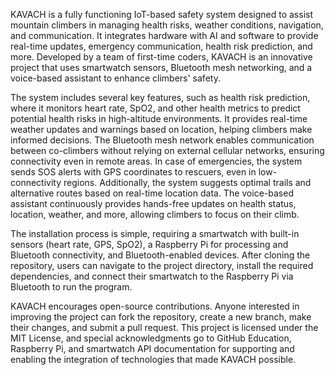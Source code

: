 KAVACH is a fully functioning IoT-based safety system designed to assist mountain climbers in managing health risks, weather conditions, navigation, and communication. It integrates hardware with AI and software to provide real-time updates, emergency communication, health risk prediction, and more. Developed by a team of first-time coders, KAVACH is an innovative project that uses smartwatch sensors, Bluetooth mesh networking, and a voice-based assistant to enhance climbers' safety. 

The system includes several key features, such as health risk prediction, where it monitors heart rate, SpO2, and other health metrics to predict potential health risks in high-altitude environments. It provides real-time weather updates and warnings based on location, helping climbers make informed decisions. The Bluetooth mesh network enables communication between co-climbers without relying on external cellular networks, ensuring connectivity even in remote areas. In case of emergencies, the system sends SOS alerts with GPS coordinates to rescuers, even in low-connectivity regions. Additionally, the system suggests optimal trails and alternative routes based on real-time location data. The voice-based assistant continuously provides hands-free updates on health status, location, weather, and more, allowing climbers to focus on their climb.

The installation process is simple, requiring a smartwatch with built-in sensors (heart rate, GPS, SpO2), a Raspberry Pi for processing and Bluetooth connectivity, and Bluetooth-enabled devices. After cloning the repository, users can navigate to the project directory, install the required dependencies, and connect their smartwatch to the Raspberry Pi via Bluetooth to run the program.

KAVACH encourages open-source contributions. Anyone interested in improving the project can fork the repository, create a new branch, make their changes, and submit a pull request. This project is licensed under the MIT License, and special acknowledgments go to GitHub Education, Raspberry Pi, and smartwatch API documentation for supporting and enabling the integration of technologies that made KAVACH possible.
